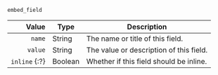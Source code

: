 `embed_field`

| Value         | Type    | Description                             |
|--------------:|---------|-----------------------------------------|
| `name`        | String  | The name or title of this field.        |
| `value`       | String  | The value or description of this field. |
| `inline` {:?} | Boolean | Whether if this field should be inline. |